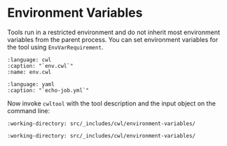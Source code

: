 # Environment Variables

Tools run in a restricted environment and do not inherit most environment
variables from the parent process.  You can set environment variables for
the tool using `EnvVarRequirement`.

```{literalinclude} /_includes/cwl/environment-variables/env.cwl
:language: cwl
:caption: "`env.cwl`"
:name: env.cwl
```

```{literalinclude} /_includes/cwl/environment-variables/echo-job.yml
:language: yaml
:caption: "`echo-job.yml`"
```

Now invoke `cwltool` with the tool description and the input object on the
command line:

```{runcmd} cwltool env.cwl echo-job.yml
:working-directory: src/_includes/cwl/environment-variables/
```

```{runcmd} cat output.txt
:working-directory: src/_includes/cwl/environment-variables/
```
